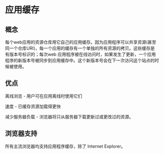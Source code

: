 # 应用缓存

## 概念

每个web应用的资源仓库用它自己的应用缓存。因为应用程序可以共享资源(甚至同一个仓库URI)，每一个应用的缓存有一个单独的所有资源的拷贝。这些缓存是有版本号标识的；每次web 应用程序被在线访问时，如果发生了更新，一个应用程序的新版本号被同步到应用缓存中。这个新版本号会在下一次访问这个站点的时候被使用。

## 优点

离线浏览 - 用户可在应用离线时使用它们

速度 - 已缓存资源加载得更快

减少服务器负载 - 浏览器将只从服务器下载更新过或更改过的资源。

## 浏览器支持

所有主流浏览器均支持应用程序缓存，除了 Internet Explorer。